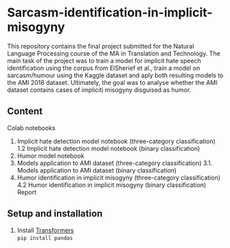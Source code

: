 # Sarcasm-identification-in-implicit-misogyny

This repository contains the final project submitted for the Natural Language Processing course of the MA in Translation and Technology. The main task of the project was to train a model for implicit hate speech identification using the corpus from ElSherief et al., train a model on sarcasm/humour using the Kaggle dataset and aply both resulting models to the AMI 2018 dataset. Ultimately, the goal was to analyse whether the AMI dataset contains cases of impliciti misogyny disguised as humor.

## Content
Colab notebooks
1. Implicit hate detection model notebook (three-category classification)
1.2 Implicit hate detection model notebook (binary classification)
2. Humor model notebook
3. Models application to AMI dataset (three-category classification)
3.1. Models application to AMI dataset (binary classification)
4. Humor identification in implicit misogyny (three-category classification)
4.2 Humor identification in implicit misogyny (binary classification)
Report

## Setup and installation

1. Install [Transformers](https://github.com/huggingface/transformers) <br />
`pip install pandas` <br />
